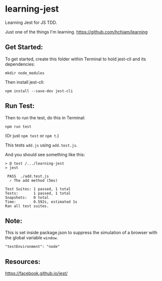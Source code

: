 # learning-jest
Learning Jest for JS TDD.

Just one of the things I'm learning. https://github.com/hchiam/learning

## Get Started:
To get started, create this folder within Terminal to hold jest-cli and its dependencies:
```
mkdir node_modules
```

Then install jest-cli:
```
npm install --save-dev jest-cli
```

## Run Test:
Then to run the test, do this in Terminal:
```
npm run test
```

(Or just `npm test` or `npm t`.)

This tests `add.js` using `add.test.js`.

And you should see something like this:

```
> @ test /.../learning-jest
> jest

 PASS  ./add.test.js
  ✓ The add method (5ms)

Test Suites: 1 passed, 1 total
Tests:       1 passed, 1 total
Snapshots:   0 total
Time:        0.592s, estimated 1s
Ran all test suites.
```

## Note:

This is set inside package.json to suppress the simulation of a browser with the global variable `window`.
```
"testEnvironment": "node"
```

## Resources:

https://facebook.github.io/jest/
